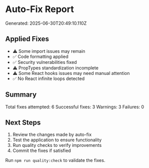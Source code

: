 # Auto-Fix Report

Generated: 2025-06-30T20:49:10.110Z

## Applied Fixes

- ⚠️ Some import issues may remain
- ✅ Code formatting applied
- ✅ Security vulnerabilities fixed
- ⚠️ PropTypes standardization incomplete
- ⚠️ Some React hooks issues may need manual attention
- ✅ No React infinite loops detected

## Summary

Total fixes attempted: 6
Successful fixes: 3
Warnings: 3
Failures: 0

## Next Steps

1. Review the changes made by auto-fix
2. Test the application to ensure functionality
3. Run quality checks to verify improvements
4. Commit the fixes if satisfied

Run `npm run quality:check` to validate the fixes.
